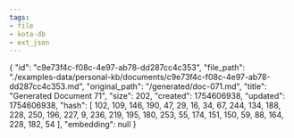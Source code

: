 ```yaml
---
tags:
- file
- kota-db
- ext_json
---
```

{
  "id": "c9e73f4c-f08c-4e97-ab78-dd287cc4c353",
  "file_path": "./examples-data/personal-kb/documents/c9e73f4c-f08c-4e97-ab78-dd287cc4c353.md",
  "original_path": "/generated/doc-071.md",
  "title": "Generated Document 71",
  "size": 202,
  "created": 1754606938,
  "updated": 1754606938,
  "hash": [
    102,
    109,
    146,
    190,
    47,
    29,
    16,
    34,
    67,
    244,
    134,
    188,
    228,
    250,
    196,
    227,
    9,
    236,
    219,
    195,
    180,
    253,
    55,
    174,
    151,
    150,
    59,
    88,
    164,
    228,
    182,
    54
  ],
  "embedding": null
}